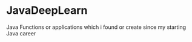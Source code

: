 # JavaDeepLearn

Java Functions or applications which i found or create since my starting Java career
